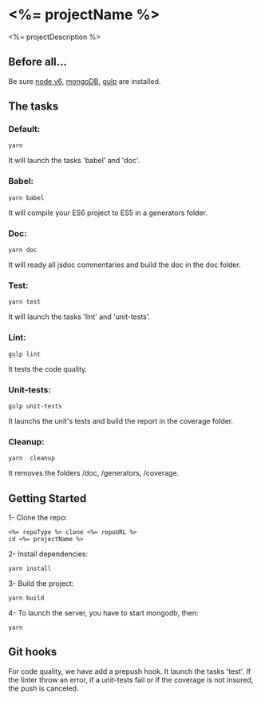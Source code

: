 # <%= projectName %>

<%= projectDescription %>

## Before all...

Be sure [node v6](https://nodejs.org/en/download/), [mongoDB](https://docs.mongodb.com/manual/installation/), [gulp](http://gulpjs.com/) are installed.

## The tasks

### Default:

```
yarn
```

It will launch the tasks 'babel' and 'doc'.

### Babel:

```
yarn babel
```

It will compile your ES6 project to ES5 in a generators folder.

### Doc:

```
yarn doc
```

It will ready all jsdoc commentaries and build the doc in the doc folder.

### Test:

```
yarn test
```

It will launch the tasks 'lint' and 'unit-tests'.

### Lint:

```
gulp lint
```

It tests the code quality.

### Unit-tests:

```
gulp unit-tests
```

It launchs the unit's tests and build the report in the coverage folder.

### Cleanup:

```
yarn  cleanup
```

It removes the folders /doc, /generators, /coverage.

## Getting Started

1- Clone the repo:

```
<%= repoType %> clone <%= repoURL %>
cd <%= projectName %>
```

2- Install dependencies:

```
yarn install
```

3- Build the project:

```
yarn build
```

4- To launch the server, you have to start mongodb, then:

```
yarn
```
## Git hooks

For code quality, we have add a prepush hook. It launch the tasks 'test'. If the linter throw an error, if a unit-tests fail or if the coverage is not insured, the push is canceled.
